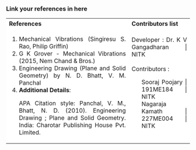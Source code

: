 ### Link your references in here

<table style="text-align:justify;">
  <tr style="background-color: white">
    <th>References</th>
    <th>Contributors list</th>
  </tr>
  <tr style="background-color: white">
<td>
<ol>
<li>Mechanical Vibrations (Singiresu S. Rao, Philip Griffin)</li>
<li>G K Grover - Mechanical Vibrations (2015, Nem Chand & Bros.) </li>
<li>Engineering Drawing (Plane and Solid Geometry) by N. D. Bhatt, V. M. Panchal
</li>
<li><strong>Additional Details</strong>:

APA Citation style: Panchal, V. M., Bhatt, N. D. (2010). Engineering Drawing ; Plane and Solid Geometry. India: Charotar Publishing House Pvt. Limited.</li>

</ol>
</td>
<td>Developer : Dr. K V Gangadharan | NITK</br></br>
Contributors :
<ul style="list-style-type: none;">
<li> Sooraj Poojary | 191ME184 | NITK</li>
<li> Nagaraja Kamath | 227ME004 | NITK </li>

</ul></td>
  </tr>
</table>
